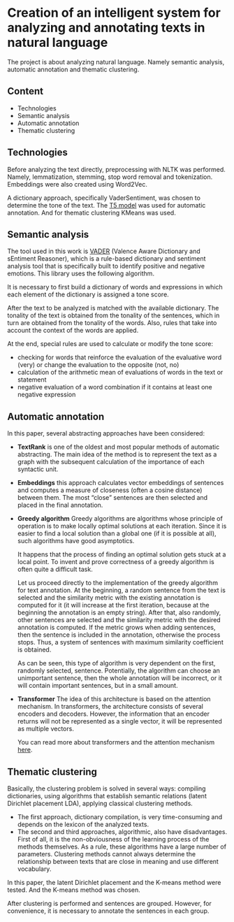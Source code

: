 # Creation of an intelligent system for analyzing and annotating texts in natural language

The project is about analyzing natural language. Namely semantic analysis, automatic annotation and thematic clustering.

## Content
+ Technologies
+ Semantic analysis
+ Automatic annotation
+ Thematic clustering

## Technologies
Before analyzing the text directly, preprocessing with NLTK was performed. Namely, lemmatization, stemming, stop word removal and tokenization. Embeddings were also created using Word2Vec.

A dictionary approach, specifically VaderSentiment, was chosen to determine the tone of the text. The [T5 model](https://arxiv.org/abs/1910.10683) was used for automatic annotation. And for thematic clustering KMeans was used.

## Semantic analysis

The tool used in this work is [VADER](https://github.com/brunneis/vader-multi) (Valence Aware Dictionary and sEntiment Reasoner), which is a rule-based dictionary and sentiment analysis tool that is specifically built to identify positive and negative emotions. This library uses the following algorithm.

It is necessary to first build a dictionary of words and expressions in which each element of the dictionary is assigned a tone score. 

After the text to be analyzed is matched with the available dictionary. The tonality of the text is obtained from the tonality of the sentences, which in turn are obtained from the tonality of the words. Also, rules that take into account the context of the words are applied.

At the end, special rules are used to calculate or modify the tone score:
+ checking for words that reinforce the evaluation of the evaluative word (very) or change the evaluation to the opposite (not, no)
+ calculation of the arithmetic mean of evaluations of words in the text or statement
+ negative evaluation of a word combination if it contains at least one negative expression

## Automatic annotation

In this paper, several abstracting approaches have been considered:
+ **TextRank** is one of the oldest and most popular methods of automatic abstracting. The main idea of the method is to represent the text as a graph with the subsequent calculation of the importance of each syntactic unit.
+ **Embeddings** this approach calculates vector embeddings of sentences and computes a measure of closeness (often a cosine distance) between them. The most “close” sentences are then selected and placed in the final annotation.
+ **Greedy algorithm** Greedy algorithms are algorithms whose principle of operation is to make locally optimal solutions at each iteration. Since it is easier to find a local solution than a global one (if it is possible at all), such algorithms have good asymptotics.

  It happens that the process of finding an optimal solution gets stuck at a local point. To invent and prove correctness of a greedy algorithm is often quite a difficult task.
  
  Let us proceed directly to the implementation of the greedy algorithm for text annotation. At the beginning, a random sentence from the text is selected and the similarity metric with the existing annotation is computed for it (it will increase at the first iteration, because at the beginning the annotation is an empty string). After that, also randomly, other sentences are selected and the similarity metric with the desired annotation is computed. If the metric grows when adding sentences, then the sentence is included in the annotation, otherwise the process stops. Thus, a system of sentences with maximum similarity coefficient is obtained.
  
  As can be seen, this type of algorithm is very dependent on the first, randomly selected, sentence. Potentially, the algorithm can choose an unimportant sentence, then the whole annotation will be incorrect, or it will contain important sentences, but in a small amount.
+ **Transformer** The idea of this architecture is based on the attention mechanism. In transformers, the architecture consists of several encoders and decoders. However, the information that an encoder returns will not be represented as a single vector, it will be represented as multiple vectors.

  You can read more about transformers and the attention mechanism [here](https://arxiv.org/abs/1706.03762).

## Thematic clustering

Basically, the clustering problem is solved in several ways: compiling dictionaries, using algorithms that establish semantic relations (latent Dirichlet placement LDA), applying classical clustering methods. 

- The first approach, dictionary compilation, is very time-consuming and depends on the lexicon of the analyzed texts.
- The second and third approaches, algorithmic, also have disadvantages. First of all, it is the non-obviousness of the learning process of the methods themselves. As a rule, these algorithms have a large number of parameters. Clustering methods cannot always determine the relationship between texts that are close in meaning and use different vocabulary.
  
In this paper, the latent Dirichlet placement and the K-means method were tested. And the K-means method was chosen.

After clustering is performed and sentences are grouped. However, for convenience, it is necessary to annotate the sentences in each group. 
